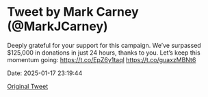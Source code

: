 # Tweet by Mark Carney (@MarkJCarney)

Deeply grateful for your support for this campaign. We’ve surpassed $125,000 in donations in just 24 hours, thanks to you. Let’s keep this momentum going: https://t.co/EpZ6y1taql https://t.co/guaxzMBNt6

Date: 2025-01-17 23:19:44

[Original Tweet](https://x.com/MarkJCarney/status/1880394606686446044)
